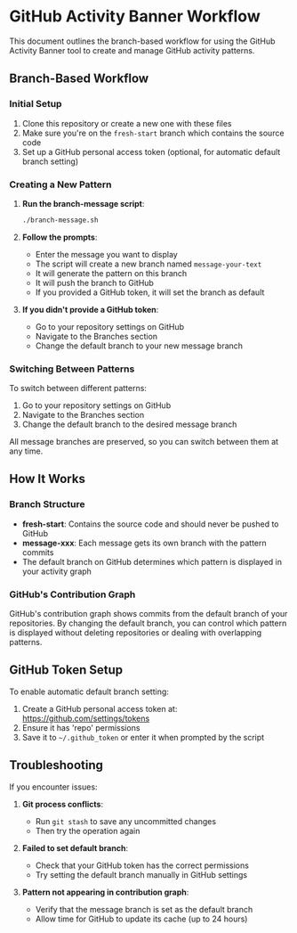# GitHub Activity Banner Workflow

This document outlines the branch-based workflow for using the GitHub Activity Banner tool to create and manage GitHub activity patterns.

## Branch-Based Workflow

### Initial Setup

1. Clone this repository or create a new one with these files
2. Make sure you're on the `fresh-start` branch which contains the source code
3. Set up a GitHub personal access token (optional, for automatic default branch setting)

### Creating a New Pattern

1. **Run the branch-message script**:
   ```bash
   ./branch-message.sh
   ```

2. **Follow the prompts**:
   - Enter the message you want to display
   - The script will create a new branch named `message-your-text`
   - It will generate the pattern on this branch
   - It will push the branch to GitHub
   - If you provided a GitHub token, it will set the branch as default

3. **If you didn't provide a GitHub token**:
   - Go to your repository settings on GitHub
   - Navigate to the Branches section
   - Change the default branch to your new message branch

### Switching Between Patterns

To switch between different patterns:

1. Go to your repository settings on GitHub
2. Navigate to the Branches section
3. Change the default branch to the desired message branch

All message branches are preserved, so you can switch between them at any time.

## How It Works

### Branch Structure

- **fresh-start**: Contains the source code and should never be pushed to GitHub
- **message-xxx**: Each message gets its own branch with the pattern commits
- The default branch on GitHub determines which pattern is displayed in your activity graph

### GitHub's Contribution Graph

GitHub's contribution graph shows commits from the default branch of your repositories. By changing the default branch, you can control which pattern is displayed without deleting repositories or dealing with overlapping patterns.

## GitHub Token Setup

To enable automatic default branch setting:

1. Create a GitHub personal access token at: https://github.com/settings/tokens
2. Ensure it has 'repo' permissions
3. Save it to `~/.github_token` or enter it when prompted by the script

## Troubleshooting

If you encounter issues:

1. **Git process conflicts**:
   - Run `git stash` to save any uncommitted changes
   - Then try the operation again

2. **Failed to set default branch**:
   - Check that your GitHub token has the correct permissions
   - Try setting the default branch manually in GitHub settings

3. **Pattern not appearing in contribution graph**:
   - Verify that the message branch is set as the default branch
   - Allow time for GitHub to update its cache (up to 24 hours)
